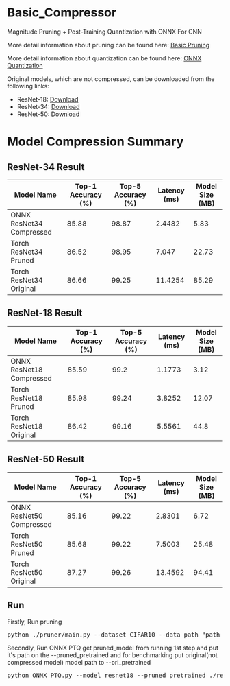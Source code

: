 # Basic_Compressor
Magnitude Pruning + Post-Training Quantization with ONNX For CNN

More detail information about pruning can be found here: [Basic Pruning](https://github.com/bok3948/Basic_Pruning)

More detail information about quantization can be found here: [ONNX Quantization](https://onnxruntime.ai/docs/performance/model-optimizations/quantization.html)

Original models, which are not compressed, can be downloaded from the following links:
- ResNet-18: [Download](https://drive.google.com/file/d/1iR6WdiGQ1ceWspa_jppUvklgK39k13NH/view?usp=sharing)
- ResNet-34: [Download](https://drive.google.com/file/d/1_eipZl72oBA0vBYIVwNoX1IZj5HHWk_U/view?usp=sharing)
- ResNet-50: [Download](https://drive.google.com/file/d/12UjAI5H0haUCt-JBoQO77ADMfTbdIfGh/view?usp=sharing)

# Model Compression Summary

## ResNet-34 Result

| Model Name                  | Top-1 Accuracy (%) | Top-5 Accuracy (%) | Latency (ms) | Model Size (MB) |
|-----------------------------|--------------------|--------------------|--------------|-----------------|
| ONNX ResNet34 Compressed    | 85.88              | 98.87              | 2.4482       | 5.83            |
| Torch ResNet34 Pruned       | 86.52              | 98.95              | 7.047        | 22.73           |
| Torch ResNet34 Original     | 86.66              | 99.25              | 11.4254      | 85.29           |

## ResNet-18 Result

| Model Name                  | Top-1 Accuracy (%) | Top-5 Accuracy (%) | Latency (ms) | Model Size (MB) |
|-----------------------------|--------------------|--------------------|--------------|-----------------|
| ONNX ResNet18 Compressed    | 85.59              | 99.2               | 1.1773       | 3.12            |
| Torch ResNet18 Pruned       | 85.98              | 99.24              | 3.8252       | 12.07           |
| Torch ResNet18 Original     | 86.42              | 99.16              | 5.5561       | 44.8            |

## ResNet-50 Result

| Model Name                  | Top-1 Accuracy (%) | Top-5 Accuracy (%) | Latency (ms) | Model Size (MB) |
|-----------------------------|--------------------|--------------------|--------------|-----------------|
| ONNX ResNet50 Compressed    | 85.16              | 99.22              | 2.8301       | 6.72            |
| Torch ResNet50 Pruned       | 85.68              | 99.22              | 7.5003       | 25.48           |
| Torch ResNet50 Original     | 87.27              | 99.26              | 13.4592      | 94.41           |


## Run
Firstly, Run pruning

<pre>
python ./pruner/main.py --dataset CIFAR10 --data_path "path_to_data" --pretrained "path_to_pretrained_model" --device cuda --model resnet18 --pruning_ratio 0.7 --per_iter_pruning_ratio 0.05 --min_ratio 0.01
</pre>

Secondly, Run ONNX PTQ
get pruned_model from running 1st step and put it's path on the --pruned_pretrained and for benchmarking put original(not compressed model) model path to --ori_pretrained 

<pre>
python ONNX_PTQ.py --model resnet18 --pruned_pretrained ./res18_pruned_checkpoint.pth --ori_pretrained ./pruning/res18_best_checkpoint.pth  
</pre>
